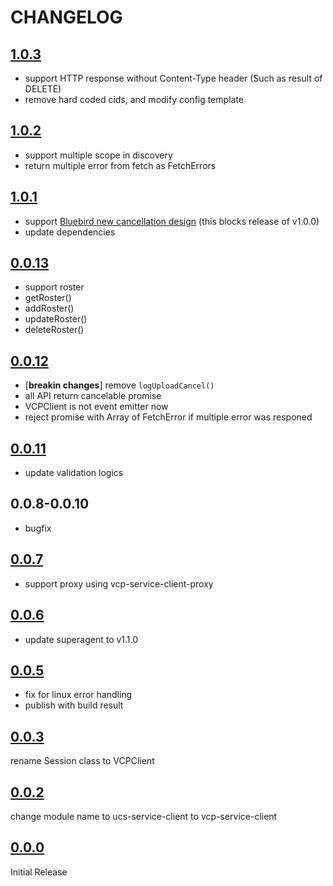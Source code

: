 # CHANGELOG

## [1.0.3](https://github.com/ricohvcp/vcp-service-client/releases/tag/v1.0.3)

- support HTTP response without Content-Type header (Such as result of DELETE)
- remove hard coded cids, and modify config template

## [1.0.2](https://github.com/ricohvcp/vcp-service-client/releases/tag/v1.0.2)

- support multiple scope in discovery
- return multiple error from fetch as FetchErrors

## [1.0.1](https://github.com/ricohvcp/vcp-service-client/releases/tag/v1.0.1)

- support [Bluebird new cancellation design](http://bluebirdjs.com/docs/api/cancellation.html) (this blocks release of v1.0.0)
- update dependencies

## [0.0.13](https://github.com/ricohvcp/vcp-service-client/releases/tag/v0.0.13)

- support roster
 - getRoster()
 - addRoster()
 - updateRoster()
 - deleteRoster()

## [0.0.12](https://github.com/ricohvcp/vcp-service-client/releases/tag/v0.0.12)

- [**breakin changes**] remove `logUploadCancel()`
- all API return cancelable promise
- VCPClient is not event emitter now
- reject promise with Array of FetchError if multiple error was responed

## [0.0.11](https://github.com/ricohvcp/vcp-service-client/releases/tag/v0.0.11)

- update validation logics

## 0.0.8-0.0.10

- bugfix

## [0.0.7](https://github.com/ricohvcp/vcp-service-client/releases/tag/v0.0.7)

- support proxy using vcp-service-client-proxy

## [0.0.6](https://github.com/ricohvcp/vcp-service-client/releases/tag/v0.0.6)

- update superagent to v1.1.0

## [0.0.5](https://github.com/ricohvcp/vcp-service-client/releases/tag/v0.0.5)

- fix for linux error handling
- publish with build result


## [0.0.3](https://github.com/ricohvcp/vcp-service-client/releases/tag/v0.0.3)

rename Session class to VCPClient

## [0.0.2](https://github.com/ricohvcp/vcp-service-client/releases/tag/v0.0.2)

change module name to ucs-service-client to vcp-service-client


## [0.0.0](https://github.com/ricohvcp/ucs-service-client/releases/tag/v0.0.0)

Initial Release
